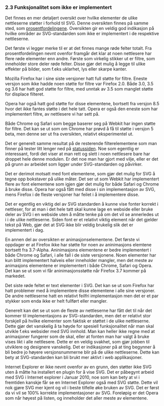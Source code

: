 
### 2.3 Funksjonalitet som ikke er implementert ###

Det finnes en mer detaljert oversikt over hvilke elementer de ulike nettleserne
støtter i forhold til SVG. Denne oversikten finnes på samme sted, som [prosentfordelingene][1].
Oversikten gir en veldig god indikasjon på hvilke områder av SVG-standarden som
ikke er implementert i de respektive nettleserne.

Det første vi legger merke til er at det finnes mange røde felter totalt. Fra
prosentfordelingen nevnt ovenfor framgår det klar at noen nettlesere har flere røde elementer 
enn andre. Første som virkelig stikker ut er filtre, som inneholder store deler røde felter.
Disse gjør det mulig å legge til ulike effekter på bilder, som f.eks uklarhet, lys eller
skarpe kanter.

Mozilla Firefox har i sine siste versjoner hatt full støtte for filtre. Eneste versjon
som ikke hadde noen støtte for filtre var Firefox 2.0. Både 3.0, 3.5 og 3.6 har hatt
god støtte for filtre, med unntak av 3.5 som manglet støtte for displace filteret.

Opera har også hatt god støtte for disse elementene, bortsett fra versjon 8.5 hvor det
ikke fantes støtte i det hele tatt. Opera er også den eneste som har implementert filtre,
av nettlesere vi har sett på.

Både Chrome og Safari som begge baserer seg på Webkit har ingen støtte for filtre. Det
kan se ut som om Chrome har prøvd å få til støtte i versjon 5 beta, men denne ser
ut fra oversikten, relativt eksperimentel ut.

Det er generelt samme resultat på de resterende filterelementene som man finner på
tester litt lenger ned på [statussiden][1]. Noe som egentlig er interessant, fordi
det viser at man rett og slett i noen nettlesere bare har droppet hele denne modulen.
Er det noe man har gjort med vilje, eller er det på grunn av arbeidet som ligger
under SVG-standarden og påvirker.

Det er derimot motsatt med font elementene, som gjør det mulig for SVG å tegne opp
bokstaver på ulike måter. Det ser ut som Webkit har implementert flere av font
elementene som igjen gjør det mulig for både Safari og Chrome å bruke disse.
Opera har også fått med disse i sin implementasjon av SVG, mens Firefox i de
fleste versjoner har feilet i å implementere disse.

Det er egentlig en viktig del av SVG standarden å kunne vise fonter korrekt i
nettleser, for at man i det hele tatt skal kunne lage en webside eller bruke
deler av SVG i en webside uten å måtte tenke på om det vil se annerledes ut i
i de ulike nettleserne. Siden font er et relativt viktig element når det gjelder
tekst på Web, gjør det at SVG ikke blir veldig brukelig slik det er
implementert i dag.

En annen del av oversikten er animasjonselementene. Det første vi oppdager er at Firefox
ikke har støtte for noen av aninimasjons elemtene bortsett fra 3.7-Alpha. Aninimasjons 
elementene er bedre implementert i både Chrome og Safari, i alle fall i de siste versjonene. 
Noen elementer har kun blitt implementert halveis eller inneholder mangler, men det meste av 
animasjons elementene er implementert i både Chrome, Safari og Opera. Det kan se ut som 
vi får aninimasjonsstøtte når Firefox 3.7 kommer på markedet.

Det siste røde feltet er text elementer i SVG. Det kan se ut som Firefox har hatt
problemer med å implementere disse elementene i alle sine versjoner. De andre
nettleserne hatt en relativt feilfri implementasjon men det er et par stykker som
enda ikke er helt fullført eller mangler.

Generelt kan det se ut som de fleste av nettleserne har fått det til når det kommer
til implementasjons av SVG-standarden, men det er relativt stor forskjell på
hvilke elementer som faktisk er støttet i de ulike nettleserne. Dette gjør det
vanskelig å ta høyde for spesiell funksjonalitet når man skal utvikle f.eks websider
med SVG innhold. Man kan heller ikke regne med at animasjoner fungerer som de skal, 
eller at fonten man har valgt å bruke vises likt i alle nettlesere. Dette er en
veldig svakhet, som gjør jobben til utviklere og designere vanskelig. Det er 
indikasjoner på at ting begynner å bli bedre jo høyere versjonsnummerne
blir på de ulike nettleserne. Dette kan bety at SVG-standarden kan bli brukt
mer aktivt i web applikasjoner.

Internet Explorer er ikke nevnt ovenfor av en grunn, den støtter ikke SVG uten å
måtte ha installert en plugin for å vise SVG. Det er påbegynt arbeid med SVG
i Internet explorer i Januar 2010, noe som kan bety at vi i fremtiden kanskje får se
en Internet Explorer også med SVG støtte. Dette vil nok gjøre SVG mer kjent og vil
i beste tilfelle øke bruken av SVG. Det er først da vi vil se 100% korrekte
implementasjoner av SVG. Foreløpig er det Opera som når høyest på listen, og
inneholder det aller meste av elementene.

[1]: http://www.codedread.com/svg-support-table.html
